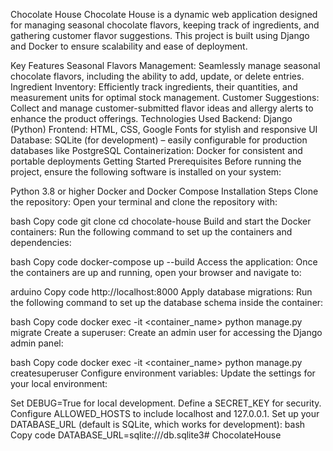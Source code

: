 Chocolate House
Chocolate House is a dynamic web application designed for managing seasonal chocolate flavors, keeping track of ingredients, and gathering customer flavor suggestions. This project is built using Django and Docker to ensure scalability and ease of deployment.

Key Features
Seasonal Flavors Management: Seamlessly manage seasonal chocolate flavors, including the ability to add, update, or delete entries.
Ingredient Inventory: Efficiently track ingredients, their quantities, and measurement units for optimal stock management.
Customer Suggestions: Collect and manage customer-submitted flavor ideas and allergy alerts to enhance the product offerings.
Technologies Used
Backend: Django (Python)
Frontend: HTML, CSS, Google Fonts for stylish and responsive UI
Database: SQLite (for development) – easily configurable for production databases like PostgreSQL
Containerization: Docker for consistent and portable deployments
Getting Started
Prerequisites
Before running the project, ensure the following software is installed on your system:

Python 3.8 or higher
Docker and Docker Compose
Installation Steps
Clone the repository: Open your terminal and clone the repository with:

bash
Copy code
git clone <repository-url>
cd chocolate-house
Build and start the Docker containers: Run the following command to set up the containers and dependencies:

bash
Copy code
docker-compose up --build
Access the application: Once the containers are up and running, open your browser and navigate to:

arduino
Copy code
http://localhost:8000
Apply database migrations: Run the following command to set up the database schema inside the container:

bash
Copy code
docker exec -it <container_name> python manage.py migrate
Create a superuser: Create an admin user for accessing the Django admin panel:

bash
Copy code
docker exec -it <container_name> python manage.py createsuperuser
Configure environment variables: Update the settings for your local environment:

Set DEBUG=True for local development.
Define a SECRET_KEY for security.
Configure ALLOWED_HOSTS to include localhost and 127.0.0.1.
Set up your DATABASE_URL (default is SQLite, which works for development):
bash
Copy code
DATABASE_URL=sqlite:///db.sqlite3# ChocolateHouse
